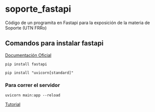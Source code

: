 # soporte_fastapi
Código de un programita en Fastapi para la exposición de la materia de Soporte (UTN FRRo)

## Comandos para instalar fastapi

[Documentación Oficial](https://fastapi.tiangolo.com/)

`pip install fastapi`

`pip install "uvicorn[standard]"`

### Para correr el servidor

`uvicorn main:app --reload`

[Tutorial](https://www.youtube.com/watch?v=lKk_hudmAfE)
